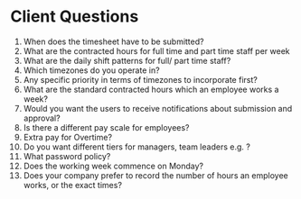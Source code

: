  # Client Questions
 
1. When does the timesheet have to be submitted?
2. What are the contracted hours for full time and part time staff per week
3. What are the daily shift patterns for full/ part time staff?
4. Which timezones do you operate in?
5. Any specific priority in terms of timezones to incorporate first?
6. What are the standard contracted hours which an employee works a week?
7. Would you want the users to receive notifications about submission and approval?
8. Is there a different pay scale for employees?
9. Extra pay for Overtime?
10. Do you want different tiers for managers, team leaders e.g. ?
11. What password policy?
12. Does the working week commence on Monday?
13. Does your company prefer to record the number of hours an employee works, or the exact times?


